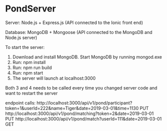 # PondServer

Server:
Node.js + Express.js (API connected to the Ionic front end)

Database:
MongoDB + Mongoose (API connected to the MongoDB and Node.js server)

To start the server:
1. Download and install MongoDB. Start MongoDB by running mongod.exe
2. Run: npm install
3. Run: npm run build
4. Run: npm start
5. The server will launch at localhost:3000

Both 3 and 4 needs to be called every time you changed server code and want to restart the server

endpoint calls:
http://localhost:3000/api/v1/pond/participant?token=1&userId=222&name=Tiger&date=2019-03-01&time=1130 PUT
http://localhost:3000/api/v1/pond/matching?token=2&date=2019-03-01 PUT
http://localhost:3000/api/v1/pond/match?userId=111&date=2019-03-01 GET
